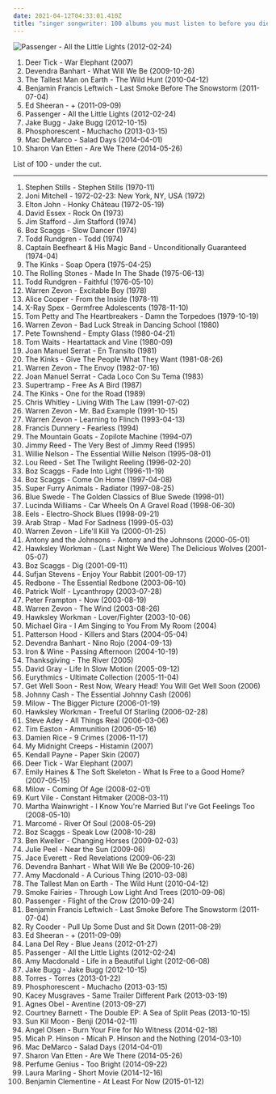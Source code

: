 ```yaml
---
date: 2021-04-12T04:33:01.410Z
title: "singer songwriter: 100 albums you must listen to before you die"
---
```

![Passenger - All the Little Lights (2012-02-24)](http://coverartarchive.org/release/00d751af-6c26-46e2-aa64-e48d9af4e0a1/2299991985-500.jpg "Passenger - All the Little Lights (2012-02-24)")
<ol class="albums">
<li data-cover="http://coverartarchive.org/release/b166514b-9038-4557-9897-f7762aa3a88a/3492500255-500.jpg" data-tags="indie, folk" role="button">Deer Tick - War Elephant (2007)</li>
<li data-cover="http://coverartarchive.org/release/de40b4a2-15d6-401b-a3e8-59086b158949/3149192071-500.jpg" data-tags="folk" role="button">Devendra Banhart - What Will We Be (2009-10-26)</li>
<li data-cover="http://coverartarchive.org/release/da3b6651-add3-458f-8f43-0eb211afe9b1/26402641631-500.jpg" data-tags="folk" role="button">The Tallest Man on Earth - The Wild Hunt (2010-04-12)</li>
<li data-cover="http://coverartarchive.org/release/bab7b29e-cedf-4626-913f-e439e0c05ef9/14556222208-500.jpg" data-tags="folk" role="button">Benjamin Francis Leftwich - Last Smoke Before The Snowstorm (2011-07-04)</li>
<li data-cover="http://coverartarchive.org/release/94ad3a58-a1cc-46a3-acf4-9cb6c1d6f032/16111056293-500.jpg" data-tags="pop, british, acoustic, ed sheeran" role="button">Ed Sheeran - + (2011-09-09)</li>
<li data-cover="http://coverartarchive.org/release/00d751af-6c26-46e2-aa64-e48d9af4e0a1/2299991985-500.jpg" data-tags="singer songwriter, passenger, easy listening-d, folk, my gang 12" role="button">Passenger - All the Little Lights (2012-02-24)</li>
<li data-cover="http://coverartarchive.org/release/89585afb-b491-4a3b-9150-fc9c1a7f38de/3936295706-500.jpg" data-tags="indie" role="button">Jake Bugg - Jake Bugg (2012-10-15)</li>
<li data-cover="http://coverartarchive.org/release/13995b09-6a31-44d6-9185-3f41a70273d3/3678416346-500.jpg" data-tags="americana, indie folk" role="button">Phosphorescent - Muchacho (2013-03-15)</li>
<li data-cover="http://coverartarchive.org/release/7e535de9-a3b3-423e-8edf-c200e8713c77/7135267762-500.jpg" data-tags="indie rock, jangle pop, indie" role="button">Mac DeMarco - Salad Days (2014-04-01)</li>
<li data-cover="http://coverartarchive.org/release/294ce5a9-a36b-4e41-982e-56f2f94bb581/20346832405-500.jpg" data-tags="folk, indie folk" role="button">Sharon Van Etten - Are We There (2014-05-26)</li>
</ol>
List of 100 - under the cut.
<!-- more -->

_________________

<ol class="albums">
<li data-cover="https://img.discogs.com/ZYhzOMhk5L_ipKYht3QrMtltl88=/fit-in/150x150/filters:strip_icc():format(jpeg):mode_rgb():quality(90)/discogs-images/R-1700123-1382999464-3578.jpeg.jpg" data-tags="folk rock, classic rock" role="button">
Stephen Stills - Stephen Stills (1970-11)
</li>
<li data-cover="https://via.placeholder.com/450" data-tags="singer-songwriter" role="button">
Joni Mitchell - 1972-02-23: New York, NY, USA (1972)
</li>
<li data-cover="http://coverartarchive.org/release/5a9a59d6-6490-4735-bd48-19d7fb38ff06/1239649144-500.jpg" data-tags="rock" role="button">
Elton John - Honky Château (1972-05-19)
</li>
<li data-cover="https://img.discogs.com/bcD_aod8YjifqA8PU5Uz0T-Temk=/fit-in/600x585/filters:strip_icc():format(jpeg):mode_rgb():quality(90)/discogs-images/R-1578931-1405199934-3417.jpeg.jpg" data-tags="classic rock, rock, glam rock" role="button">
David Essex - Rock On (1973)
</li>
<li data-cover="http://coverartarchive.org/release/13da0fa4-f6a2-42f5-abd0-83ff59abadb6/11447577334-500.jpg" data-tags="classic rock, rock, 70s, guitar, folk rock, male vocalist, singer songwriter, bilititas, objectum-sexualis, pottery wordz, nichopoulooza, os group" role="button">
Jim Stafford - Jim Stafford (1974)
</li>
<li data-cover="https://img.discogs.com/YsbfqGhG-z2cojJlJl5FA33OmwQ=/fit-in/320x316/filters:strip_icc():format(jpeg):mode_rgb():quality(90)/discogs-images/R-3793466-1344646886-5124.jpeg.jpg" data-tags="classic rock, rock, alternative rock, progressive rock, guitar, blues rock, singer songwriter, song noir, boz scaggs, marco, johnny bristol, hymalbums" role="button">
Boz Scaggs - Slow Dancer (1974)
</li>
<li data-cover="https://img.discogs.com/pwYkgjsZh6pen0l0vTbJbx-SGkI=/fit-in/299x296/filters:strip_icc():format(jpeg):mode_rgb():quality(90)/discogs-images/R-2067643-1334765613.jpeg.jpg" data-tags="singer songwriter" role="button">
Todd Rundgren - Todd (1974)
</li>
<li data-cover="https://img.discogs.com/28415784b9210344a4a62ec6cd31adb2d01b3637/images/spacer.gif" data-tags="progressive rock, blues, psychedelic" role="button">
Captain Beefheart & His Magic Band - Unconditionally Guaranteed (1974-04)
</li>
<li data-cover="https://img.discogs.com/ZkqBhbgY0jNz1NTx8p3vUDEtIOg=/fit-in/600x602/filters:strip_icc():format(jpeg):mode_rgb():quality(90)/discogs-images/R-8749376-1476118070-7272.jpeg.jpg" data-tags="rock, rock opera" role="button">
The Kinks - Soap Opera (1975-04-25)
</li>
<li data-cover="https://img.discogs.com/k-o5sSl2CWfkoKOySGdNMJSNf_E=/fit-in/600x859/filters:strip_icc():format(jpeg):mode_rgb():quality(90)/discogs-images/R-10670506-1503162033-3953.jpeg.jpg" data-tags="classic rock, 70s" role="button">
The Rolling Stones - Made In The Shade (1975-06-13)
</li>
<li data-cover="https://img.discogs.com/iU4lgW6x6rpKAS6bq5f0QOR6e4w=/fit-in/297x301/filters:strip_icc():format(jpeg):mode_rgb():quality(90)/discogs-images/R-1548702-1227617857.jpeg.jpg" data-tags="singer songwriter" role="button">
Todd Rundgren - Faithful (1976-05-10)
</li>
<li data-cover="http://coverartarchive.org/release/b66973ae-deb4-4bc6-a232-31a5837ec21d/3808493783-500.jpg" data-tags="classic rock, rock" role="button">
Warren Zevon - Excitable Boy (1978)
</li>
<li data-cover="http://coverartarchive.org/release/8ff9102f-ffc1-4947-946f-a646482c9ead/11483590500-500.jpg" data-tags="hard rock, rock" role="button">
Alice Cooper - From the Inside (1978-11)
</li>
<li data-cover="http://coverartarchive.org/release/c1ceccb6-4485-404c-a0cc-6835bebea67f/6615312225-500.jpg" data-tags="punk, punk rock" role="button">
X-Ray Spex - Germfree Adolescents (1978-11-10)
</li>
<li data-cover="https://via.placeholder.com/450" data-tags="classic rock" role="button">
Tom Petty and The Heartbreakers - Damn the Torpedoes (1979-10-19)
</li>
<li data-cover="https://img.discogs.com/mu-47_U08MhdFNypDu80hKOIIVI=/fit-in/600x921/filters:strip_icc():format(jpeg):mode_rgb():quality(90)/discogs-images/R-9468810-1481115981-5573.jpeg.jpg" data-tags="1980s" role="button">
Warren Zevon - Bad Luck Streak in Dancing School (1980)
</li>
<li data-cover="http://coverartarchive.org/release/3f18237e-a18e-4aa5-857b-5a9bc3e4b648/7827739089-500.jpg" data-tags="rock" role="button">
Pete Townshend - Empty Glass (1980-04-21)
</li>
<li data-cover="http://coverartarchive.org/release/7db1d3b8-5a82-46a8-8273-3bb5111ff3e1/24422816505-500.jpg" data-tags="80s, rock" role="button">
Tom Waits - Heartattack and Vine (1980-09)
</li>
<li data-cover="https://img.discogs.com/riMnP0OAwhNCx3OnUFtEE8du61k=/fit-in/516x800/filters:strip_icc():format(jpeg):mode_rgb():quality(90)/discogs-images/R-6661793-1424107826-9113.jpeg.jpg" data-tags="spanish, singer songwriter, trova" role="button">
Joan Manuel Serrat - En Transito (1981)
</li>
<li data-cover="https://img.discogs.com/ar2FpFuxrsDk4kH93eICXvpHD9U=/fit-in/600x595/filters:strip_icc():format(jpeg):mode_rgb():quality(90)/discogs-images/R-387672-1350921441-6332.jpeg.jpg" data-tags="classic rock, rock" role="button">
The Kinks - Give The People What They Want (1981-08-26)
</li>
<li data-cover="https://img.discogs.com/1UPUm05OsyVP0kz_uYQyfugSx7M=/fit-in/391x389/filters:strip_icc():format(jpeg):mode_rgb():quality(90)/discogs-images/R-3374151-1328282011.jpeg.jpg" data-tags="rock" role="button">
Warren Zevon - The Envoy (1982-07-16)
</li>
<li data-cover="https://img.discogs.com/gao2P7PSrZJVfdZUZU___zE4fmQ=/fit-in/600x595/filters:strip_icc():format(jpeg):mode_rgb():quality(90)/discogs-images/R-6798799-1426865312-3788.jpeg.jpg" data-tags="spanish, singer songwriter, trova" role="button">
Joan Manuel Serrat - Cada Loco Con Su Tema (1983)
</li>
<li data-cover="http://coverartarchive.org/release/50c648c4-1182-411d-be22-b25d59775b89/4214404214-500.jpg" data-tags="classic rock, progressive rock" role="button">
Supertramp - Free As A Bird (1987)
</li>
<li data-cover="https://img.discogs.com/Vj6vYDf0lPVlMdU17ph6FYsKESs=/fit-in/537x534/filters:strip_icc():format(jpeg):mode_rgb():quality(90)/discogs-images/R-1440669-1219905549.jpeg.jpg" data-tags="rock" role="button">
The Kinks - One for the Road (1989)
</li>
<li data-cover="http://coverartarchive.org/release/3cc2d0f7-1472-4ee1-ac82-e1297d0f5a4b/8493817597-500.jpg" data-tags="american" role="button">
Chris Whitley - Living With The Law (1991-07-02)
</li>
<li data-cover="https://img.discogs.com/qOxQRjWd-K6HKHx29BaS3onx4Lg=/fit-in/600x591/filters:strip_icc():format(jpeg):mode_rgb():quality(90)/discogs-images/R-8338250-1459648831-2685.jpeg.jpg" data-tags="rock, alternative rock, indie rock, progressive rock, guitar, 90s, folk rock, sardonic, blues rock, male vocalist, male vocalists, singer songwriter, 1990s, cynical, sarcastic, concert of the dead, rock fusion, song noir, eclectic rock, cynical/sarcastic, dead man radio, warren zevon gets his own tag, hard progressive rock, enjoy every sandwich" role="button">
Warren Zevon - Mr. Bad Example (1991-10-15)
</li>
<li data-cover="http://coverartarchive.org/release/8ccf559f-8f96-4106-b80a-739213bb0d15/13884686199-500.jpg" data-tags="classic rock, rock, alternative rock, progressive rock, guitar, singer songwriter, song noir, desert island discs, physical cds i actually own" role="button">
Warren Zevon - Learning to Flinch (1993-04-13)
</li>
<li data-cover="https://img.discogs.com/ztcGI_mFtjOQnTZRSdWh8ePS5Cc=/fit-in/600x586/filters:strip_icc():format(jpeg):mode_rgb():quality(90)/discogs-images/R-1254926-1540227517-9759.jpeg.jpg" data-tags="pop, rock, singer songwriter" role="button">
Francis Dunnery - Fearless (1994)
</li>
<li data-cover="http://coverartarchive.org/release/07133990-91fd-4352-bf3c-0ed20b3dfcca/5642257386-500.jpg" data-tags="folk, acoustic, lo-fi, folk rock" role="button">
The Mountain Goats - Zopilote Machine (1994-07)
</li>
<li data-cover="https://img.discogs.com/0tRKUnIw0qMx7NpfOF1ojJJXw0A=/fit-in/600x594/filters:strip_icc():format(jpeg):mode_rgb():quality(90)/discogs-images/R-13167710-1549217617-2702.jpeg.jpg" data-tags="blues, swamp blues" role="button">
Jimmy Reed - The Very Best of Jimmy Reed (1995)
</li>
<li data-cover="https://img.discogs.com/MLQnd8XMK--cptY4SsLN_4nch4o=/fit-in/600x600/filters:strip_icc():format(jpeg):mode_rgb():quality(90)/discogs-images/R-15947338-1600715074-5097.jpeg.jpg" data-tags="country" role="button">
Willie Nelson - The Essential Willie Nelson (1995-08-01)
</li>
<li data-cover="http://coverartarchive.org/release/94d5c090-1299-4434-9d4a-4b4460f931d2/21078020121-500.jpg" data-tags="rock, 90s" role="button">
Lou Reed - Set The Twilight Reeling (1996-02-20)
</li>
<li data-cover="http://coverartarchive.org/release/bf2c2471-b584-46a1-a04f-e73592bbbb04/5232466594-500.jpg" data-tags="mellow, boz scaggs" role="button">
Boz Scaggs - Fade Into Light (1996-11-19)
</li>
<li data-cover="http://coverartarchive.org/release/0c5ce790-0430-4d8e-bf98-27fb7d0c3452/5933239186-500.jpg" data-tags="classic rock, rock, alternative rock, progressive rock, blues-rock, blues, guitar, blues rock, singer songwriter, song noir, boz scaggs" role="button">
Boz Scaggs - Come On Home (1997-04-08)
</li>
<li data-cover="https://img.discogs.com/jLrf7hv7ye_ZALB1UEyRSCeezVE=/fit-in/600x588/filters:strip_icc():format(jpeg):mode_rgb():quality(90)/discogs-images/R-676205-1146469269.jpeg.jpg" data-tags="90s" role="button">
Super Furry Animals - Radiator (1997-08-25)
</li>
<li data-cover="https://img.discogs.com/mifGqo1kQ4cCmWQRifPqedoGpc0=/fit-in/600x450/filters:strip_icc():format(jpeg):mode_rgb():quality(90)/discogs-images/R-14620067-1578320532-7937.jpeg.jpg" data-tags="soundtrack, classic rock, oldies" role="button">
Blue Swede - The Golden Classics of Blue Swede (1998-01)
</li>
<li data-cover="http://coverartarchive.org/release/36876f89-c7fb-4b08-87ac-8f4f82bfd02e/6139546167-500.jpg" data-tags="alt-country" role="button">
Lucinda Williams - Car Wheels On A Gravel Road (1998-06-30)
</li>
<li data-cover="http://coverartarchive.org/release/18274d01-86aa-4f26-ab80-5526bd285d9b/5129179403-500.jpg" data-tags="90s, indie rock" role="button">
Eels - Electro-Shock Blues (1998-09-21)
</li>
<li data-cover="https://img.discogs.com/bc_M_0j8qZTn3PmsrElDR7WhnIo=/fit-in/600x604/filters:strip_icc():format(jpeg):mode_rgb():quality(90)/discogs-images/R-5931337-1468593009-7013.jpeg.jpg" data-tags="indie rock, scottish" role="button">
Arab Strap - Mad For Sadness (1999-05-03)
</li>
<li data-cover="http://coverartarchive.org/release/dd7859da-63b8-46d0-b811-e05e11a2c1c2/24875604394-500.jpg" data-tags="rock, 2000s" role="button">
Warren Zevon - Life'll Kill Ya (2000-01-25)
</li>
<li data-cover="https://img.discogs.com/jfZn4knjvcFv-_U0n649Rn6Xb8k=/fit-in/294x300/filters:strip_icc():format(jpeg):mode_rgb():quality(90)/discogs-images/R-9533581-1482236077-1712.png.jpg" data-tags="chamber pop, piano" role="button">
Antony and the Johnsons - Antony and the Johnsons (2000-05-01)
</li>
<li data-cover="https://via.placeholder.com/450" data-tags="rock" role="button">
Hawksley Workman - (Last Night We Were) The Delicious Wolves (2001-05-07)
</li>
<li data-cover="http://coverartarchive.org/release/d6b18095-95df-4cb5-8ae5-5871b4ac32bb/18538663971-500.jpg" data-tags="boz scaggs" role="button">
Boz Scaggs - Dig (2001-09-11)
</li>
<li data-cover="http://coverartarchive.org/release/dab7d7c9-2830-4acc-9534-72dbf1f022eb/2655230441-500.jpg" data-tags="electronic" role="button">
Sufjan Stevens - Enjoy Your Rabbit (2001-09-17)
</li>
<li data-cover="https://img.discogs.com/diGbGZYc8Jx8H8Mn74hewU1L3Wk=/fit-in/600x603/filters:strip_icc():format(jpeg):mode_rgb():quality(90)/discogs-images/R-14061549-1567093969-7229.jpeg.jpg" data-tags="disco, classic rock, pop, rock, 70s, soft rock, guitar, folk rock, male vocalist, singer songwriter, bilititas, objectum-sexualis, nichopoulooza, come and get your love, redbone - the essential redbone, album redbone, come and get your" role="button">
Redbone - The Essential Redbone (2003-06-10)
</li>
<li data-cover="https://img.discogs.com/bY10RFNvAACh8D1BqP5ApgOQiho=/fit-in/600x600/filters:strip_icc():format(jpeg):mode_rgb():quality(90)/discogs-images/R-2232010-1518455778-2565.jpeg.jpg" data-tags="electronic, indie" role="button">
Patrick Wolf - Lycanthropy (2003-07-28)
</li>
<li data-cover="http://coverartarchive.org/release/265da9ab-a9b1-4362-af6f-24cc0770539f/10954310724-500.jpg" data-tags="rock" role="button">
Peter Frampton - Now (2003-08-19)
</li>
<li data-cover="http://coverartarchive.org/release/e318e125-53a5-42ec-987b-3b05aa46b325/14141866528-500.jpg" data-tags="rock" role="button">
Warren Zevon - The Wind (2003-08-26)
</li>
<li data-cover="http://coverartarchive.org/release/62010681-0670-4261-9149-d2d86a83d28b/15850637628-500.jpg" data-tags="alternative rock" role="button">
Hawksley Workman - Lover/Fighter (2003-10-06)
</li>
<li data-cover="https://img.discogs.com/qMMqFo_Z8lJpCd7ltnarFCzXKc4=/fit-in/263x263/filters:strip_icc():format(jpeg):mode_rgb():quality(90)/discogs-images/R-538935-1129100151.jpeg.jpg" data-tags="alternative rock, guitar, singer songwriter, song noir, m gira, nancykitten all-time favourite albums" role="button">
Michael Gira - I Am Singing to You From My Room (2004)
</li>
<li data-cover="http://coverartarchive.org/release/c95dd9c5-6a43-47ed-805f-8ad7bc49c07c/15491234420-500.jpg" data-tags="alt-country" role="button">
Patterson Hood - Killers and Stars (2004-05-04)
</li>
<li data-cover="https://img.discogs.com/b3P58aPcy_SECaLP_nErxQWe9UY=/fit-in/600x597/filters:strip_icc():format(jpeg):mode_rgb():quality(90)/discogs-images/R-472485-1463656817-9711.jpeg.jpg" data-tags="folk" role="button">
Devendra Banhart - Nino Rojo (2004-09-13)
</li>
<li data-cover="http://coverartarchive.org/release/82bd8062-e6b9-44e5-b08b-516be671e08d/14470617898-500.jpg" data-tags="indie" role="button">
Iron & Wine - Passing Afternoon (2004-10-19)
</li>
<li data-cover="https://img.discogs.com/gfyUGydq6J_dW_h-5jff2a_ysc0=/fit-in/450x452/filters:strip_icc():format(jpeg):mode_rgb():quality(90)/discogs-images/R-775671-1157562082.jpeg.jpg" data-tags="raw, singer songwriter, diy wonders, folk albums i have loved" role="button">
Thanksgiving - The River (2005)
</li>
<li data-cover="https://img.discogs.com/P1fmJUS3_iPX633fdsjM8ipXJao=/fit-in/600x593/filters:strip_icc():format(jpeg):mode_rgb():quality(90)/discogs-images/R-614711-1431628762-6028.jpeg.jpg" data-tags="david gray" role="button">
David Gray - Life In Slow Motion (2005-09-12)
</li>
<li data-cover="http://coverartarchive.org/release/e2b358e9-7008-31b2-9983-06ddf5714a24/5901913185-500.jpg" data-tags="new wave" role="button">
Eurythmics - Ultimate Collection (2005-11-04)
</li>
<li data-cover="https://img.discogs.com/gwOosbBAT7GcnMthcUfmi7Levik=/fit-in/600x556/filters:strip_icc():format(jpeg):mode_rgb():quality(90)/discogs-images/R-1210906-1593454279-6325.jpeg.jpg" data-tags="indie" role="button">
Get Well Soon - Rest Now, Weary Head! You Will Get Well Soon (2006)
</li>
<li data-cover="https://img.discogs.com/FtULkQ6b0y6k9auEFqnrvhMRWsw=/fit-in/600x601/filters:strip_icc():format(jpeg):mode_rgb():quality(90)/discogs-images/R-9814785-1587467828-8604.jpeg.jpg" data-tags="country" role="button">
Johnny Cash - The Essential Johnny Cash (2006)
</li>
<li data-cover="http://coverartarchive.org/release/2129d4db-2711-40df-816c-e66efefefd6b/12321636891-500.jpg" data-tags="singer-songwriter, milow" role="button">
Milow - The Bigger Picture (2006-01-19)
</li>
<li data-cover="https://img.discogs.com/UWSP4g7ZoDRv8oHrao9IirRXews=/fit-in/335x300/filters:strip_icc():format(jpeg):mode_rgb():quality(90)/discogs-images/R-1159429-1197015364.jpeg.jpg" data-tags="rock, canadian, mellow" role="button">
Hawksley Workman - Treeful Of Starling (2006-02-28)
</li>
<li data-cover="https://img.discogs.com/tQoiUgJp5KwaIh6fd5rkoAgCXWE=/fit-in/350x350/filters:strip_icc():format(jpeg):mode_rgb():quality(90)/discogs-images/R-2648126-1294863309.jpeg.jpg" data-tags="indie, vocal, alternative, folk, sad, singer-songwriter, americana, vocals, alt-country, roots, singer songwriter, will oldham, bob dylan, songs, talk talk, album, man, wistful, mournful, smog, timeless, mark hollis, altcountry, progresive, find out more, my own discovery mode, bonnie prince billy, nine horses, bonnie price billy, blue nile, i see adarkness, shelter from the storm" role="button">
Steve Adey - All Things Real (2006-03-06)
</li>
<li data-cover="http://coverartarchive.org/release/c81d1401-0cdf-4fed-9978-def03b67e6ee/21213491147-500.jpg" data-tags="rock, alternative rock, progressive rock, guitar, singer songwriter, song noir, the devil and the deep blue sea, just another folk singer, the merch grrls" role="button">
Tim Easton - Ammunition (2006-05-16)
</li>
<li data-cover="https://via.placeholder.com/450" data-tags="acoustic" role="button">
Damien Rice - 9 Crimes (2006-11-17)
</li>
<li data-cover="https://img.discogs.com/Fsiv8p83LSD3lEOezzYa5OV9XIg=/fit-in/600x600/filters:strip_icc():format(jpeg):mode_rgb():quality(90)/discogs-images/R-932068-1174263225.jpeg.jpg" data-tags="rock, alternative rock, progressive rock, guitar, singer songwriter, song noir" role="button">
My Midnight Creeps - Histamin (2007)
</li>
<li data-cover="http://coverartarchive.org/release/101ea40b-2647-476f-96b9-711fdbbf610a/1262133327-500.jpg" data-tags="indie, christian, singer songwriter, singer/songwriter" role="button">
Kendall Payne - Paper Skin (2007)
</li>
<li data-cover="http://coverartarchive.org/release/b166514b-9038-4557-9897-f7762aa3a88a/3492500255-500.jpg" data-tags="indie, folk" role="button">
Deer Tick - War Elephant (2007)
</li>
<li data-cover="http://coverartarchive.org/release/ce581068-c886-3ca7-b273-c1ea553eb45d/3779573244-500.jpg" data-tags="indie" role="button">
Emily Haines & The Soft Skeleton - What Is Free to a Good Home? (2007-05-15)
</li>
<li data-cover="https://img.discogs.com/UIkhOw5uXUhHu3T3_enAaw4-J68=/fit-in/600x600/filters:strip_icc():format(jpeg):mode_rgb():quality(90)/discogs-images/R-4515619-1367083131-2150.jpeg.jpg" data-tags="singer songwriter" role="button">
Milow - Coming Of Age (2008-02-01)
</li>
<li data-cover="http://coverartarchive.org/release/824311b1-51f1-408c-a0c2-74da59e15e57/15054738548-500.jpg" data-tags="lo-fi" role="button">
Kurt Vile - Constant Hitmaker (2008-03-11)
</li>
<li data-cover="http://coverartarchive.org/release/9ca35ad8-ad20-438a-b912-553e5bcd5fd7/18285337556-500.jpg" data-tags="female vocalists, folk" role="button">
Martha Wainwright - I Know You're Married But I've Got Feelings Too (2008-05-10)
</li>
<li data-cover="http://coverartarchive.org/release/0cd6673e-04b5-4e38-a136-398d03eaa2df/11936023871-500.jpg" data-tags="female vocalist, ambient, new age, lounge music" role="button">
Marcomé - River Of Soul (2008-05-29)
</li>
<li data-cover="http://coverartarchive.org/release/93cebb11-b3d8-4c0a-a8c6-4b4aa9a8abe2/6156407809-500.jpg" data-tags="classic rock, jazz, rock, alternative rock, progressive rock, vocal jazz, guitar, blues rock, smooth jazz, singer songwriter, song noir, boz scaggs" role="button">
Boz Scaggs - Speak Low (2008-10-28)
</li>
<li data-cover="http://coverartarchive.org/release/a09646bb-fb30-4058-b5ec-507494bd9210/18755410308-500.jpg" data-tags="folk" role="button">
Ben Kweller - Changing Horses (2009-02-03)
</li>
<li data-cover="http://coverartarchive.org/release/24e566cf-17d6-4253-b4fd-9b60b483c14a/2903136468-500.jpg" data-tags="singer-songwriter, acoustic, folk rock, investigate, singer songwriter, 2009 releases, new artist, j peel" role="button">
Julie Peel - Near the Sun (2009-06)
</li>
<li data-cover="http://coverartarchive.org/release/35d8d5a1-b2c4-4a68-8325-3279c6c11f65/17653240314-500.jpg" data-tags="jace everett" role="button">
Jace Everett - Red Revelations (2009-06-23)
</li>
<li data-cover="http://coverartarchive.org/release/de40b4a2-15d6-401b-a3e8-59086b158949/3149192071-500.jpg" data-tags="folk" role="button">
Devendra Banhart - What Will We Be (2009-10-26)
</li>
<li data-cover="http://coverartarchive.org/release/247b99d1-fad8-4720-a206-f967e94a8670/6252082859-500.jpg" data-tags="pop, indie, female vocalists" role="button">
Amy Macdonald - A Curious Thing (2010-03-08)
</li>
<li data-cover="http://coverartarchive.org/release/da3b6651-add3-458f-8f43-0eb211afe9b1/26402641631-500.jpg" data-tags="folk" role="button">
The Tallest Man on Earth - The Wild Hunt (2010-04-12)
</li>
<li data-cover="https://img.discogs.com/gpNfrhqERhf4QaB29DuRA_aTqYE=/fit-in/600x605/filters:strip_icc():format(jpeg):mode_rgb():quality(90)/discogs-images/R-2654360-1596027420-6179.jpeg.jpg" data-tags="indie, alternative, folk, americana, blues, london, england, alt-country, folk rock, singer songwriter, 6music, female vocal, jack white, chichester, head, v2, bbc6, third man records, richard hawley, cooperative music, v2 records, brian ferry, smoke fairies, time for a clearout, hotel room, jassica davies, katherine blamire, sawmills, strange moon rising" role="button">
Smoke Fairies - Through Low Light And Trees (2010-09-06)
</li>
<li data-cover="http://coverartarchive.org/release/6dddb06c-9763-488f-bb3d-c89a72bcedf8/6531947728-500.jpg" data-tags="folk, indie" role="button">
Passenger - Flight of the Crow (2010-09-24)
</li>
<li data-cover="http://coverartarchive.org/release/bab7b29e-cedf-4626-913f-e439e0c05ef9/14556222208-500.jpg" data-tags="folk" role="button">
Benjamin Francis Leftwich - Last Smoke Before The Snowstorm (2011-07-04)
</li>
<li data-cover="http://coverartarchive.org/release/63386f2e-a6b2-4b1e-ae72-944d6b916584/7861946013-500.jpg" data-tags="rock, folk, blues, singer songwriter, slide guitar blues" role="button">
Ry Cooder - Pull Up Some Dust and Sit Down (2011-08-29)
</li>
<li data-cover="http://coverartarchive.org/release/94ad3a58-a1cc-46a3-acf4-9cb6c1d6f032/16111056293-500.jpg" data-tags="pop, british, acoustic, ed sheeran" role="button">
Ed Sheeran - + (2011-09-09)
</li>
<li data-cover="http://coverartarchive.org/release/d5cb0587-f253-4eee-b7af-16a821b01ddc/10592364249-500.jpg" data-tags="pop, alternative, alternative pop" role="button">
Lana Del Rey - Blue Jeans (2012-01-27)
</li>
<li data-cover="http://coverartarchive.org/release/00d751af-6c26-46e2-aa64-e48d9af4e0a1/2299991985-500.jpg" data-tags="singer songwriter, passenger, easy listening-d, folk, my gang 12" role="button">
Passenger - All the Little Lights (2012-02-24)
</li>
<li data-cover="http://coverartarchive.org/release/413e5119-af1a-4095-b1bd-e85b9f1c24d2/18650180966-500.jpg" data-tags="indie rock, british, soft rock" role="button">
Amy Macdonald - Life in a Beautiful Light (2012-06-08)
</li>
<li data-cover="http://coverartarchive.org/release/89585afb-b491-4a3b-9150-fc9c1a7f38de/3936295706-500.jpg" data-tags="indie" role="button">
Jake Bugg - Jake Bugg (2012-10-15)
</li>
<li data-cover="http://coverartarchive.org/release/3640479c-7dfa-46f2-b56a-160de2912ee9/3429010691-500.jpg" data-tags="indie" role="button">
Torres - Torres (2013-01-22)
</li>
<li data-cover="http://coverartarchive.org/release/13995b09-6a31-44d6-9185-3f41a70273d3/3678416346-500.jpg" data-tags="americana, indie folk" role="button">
Phosphorescent - Muchacho (2013-03-15)
</li>
<li data-cover="http://coverartarchive.org/release/024abf44-0f50-4369-bcd6-ea7017d40474/14533802813-500.jpg" data-tags="country" role="button">
Kacey Musgraves - Same Trailer Different Park (2013-03-19)
</li>
<li data-cover="http://coverartarchive.org/release/2d012e66-6759-485b-beb5-00532c46a386/8544215048-500.jpg" data-tags="folk, singer-songwriter, piano" role="button">
Agnes Obel - Aventine (2013-09-27)
</li>
<li data-cover="http://coverartarchive.org/release/bc10240b-ebb3-4174-a082-dedcc365d45d/6905764502-500.jpg" data-tags="indie, indie folk" role="button">
Courtney Barnett - The Double EP: A Sea of Split Peas (2013-10-15)
</li>
<li data-cover="http://coverartarchive.org/release/b5d5a923-0adc-47d4-847a-421cbe5823dc/6430174126-500.jpg" data-tags="singer-songwriter, folk" role="button">
Sun Kil Moon - Benji (2014-02-11)
</li>
<li data-cover="http://coverartarchive.org/release/68fbee4a-3c04-4afa-bbc6-65ee5208d1d3/8701944318-500.jpg" data-tags="psychedelic folk" role="button">
Angel Olsen - Burn Your Fire for No Witness (2014-02-18)
</li>
<li data-cover="https://img.discogs.com/n17Y_yGJbAoJjBbP3BTu4xC7CGM=/fit-in/600x600/filters:strip_icc():format(jpeg):mode_rgb():quality(90)/discogs-images/R-4040444-1510758013-6127.jpeg.jpg" data-tags="americana, folk rock, singer songwriter" role="button">
Micah P. Hinson - Micah P. Hinson and the Nothing (2014-03-10)
</li>
<li data-cover="http://coverartarchive.org/release/7e535de9-a3b3-423e-8edf-c200e8713c77/7135267762-500.jpg" data-tags="indie rock, jangle pop, indie" role="button">
Mac DeMarco - Salad Days (2014-04-01)
</li>
<li data-cover="http://coverartarchive.org/release/294ce5a9-a36b-4e41-982e-56f2f94bb581/20346832405-500.jpg" data-tags="folk, indie folk" role="button">
Sharon Van Etten - Are We There (2014-05-26)
</li>
<li data-cover="http://coverartarchive.org/release/b152df81-9311-4f9e-9eb6-659ade6a8c06/8512126596-500.jpg" data-tags="ambient, experimental, chamber pop, art pop" role="button">
Perfume Genius - Too Bright (2014-09-22)
</li>
<li data-cover="https://img.discogs.com/c6DhYpXmhHTJfK3snuz68GHowfo=/fit-in/600x593/filters:strip_icc():format(jpeg):mode_rgb():quality(90)/discogs-images/R-6787882-1426624069-4916.jpeg.jpg" data-tags="folk" role="button">
Laura Marling - Short Movie (2014-12-16)
</li>
<li data-cover="http://coverartarchive.org/release/9d72cb62-da0c-4706-a59f-7209ff571f6b/8989466671-500.jpg" data-tags="jazz, soul, piano" role="button">
Benjamin Clementine - At Least For Now (2015-01-12)
</li>
</ol>